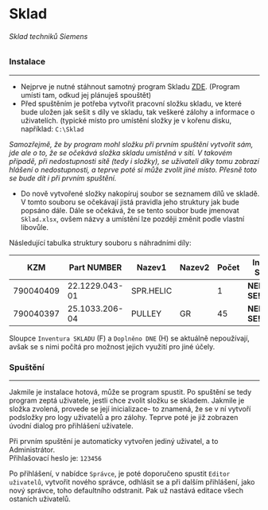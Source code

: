 # Sklad
###### Sklad techniků Siemens



### Instalace
<hr />

- Nejprve je nutné stáhnout samotný program Skladu [ZDE](https://github.com/Fractvival/Sklad/blob/master/!Sklad.xlsm).
   (Program umísti tam, odkud jej plánuješ spouštět)
- Před spuštěním je potřeba vytvořit pracovní složku skladu, ve které bude uložen jak sešit s díly ve skladu, tak veškeré zálohy a informace o uživatelích.
 (typické místo pro umístění složky je v kořenu disku, například: `C:\Sklad`
 
 *Samozřejmě, že by program mohl složku při prvním spuštění vytvořit sám, jde ale o to, že se očekává složka skladu umístěná v sítí. V takovém případě, při nedostupnosti sítě (tedy i složky), se uživateli díky tomu zobrazí hlášení o nedostupnosti, a teprve poté si může zvolit jiné místo. Přesně toto se bude dít i při prvním spuštění.*
 
 - Do nově vytvořené složky nakopíruj soubor se seznamem dílů ve skladě. V tomto souboru se očekávají jistá pravidla jeho struktury jak bude popsáno dále. Dále se očekává, že se tento soubor bude jmenovat `Sklad.xlsx`, ovšem názvy a umístění lze později změnit podle vlastní libovůle.
 
 Následující tabulka struktury souboru s náhradními díly:
 
|      KZM      |  Part NUMBER  |    Nazev1     |    Nazev2     |     Počet     | Inventura SKLADU |   Umístění    | Doplněno DNE  |
| ------------- | ------------- | ------------- | ------------- | ------------- | ---------------- | ------------- | ------------- |
|   790040409   |22.1229.043-01 |   SPR.HELIC   |               |       1       | **NEPOUZIVA SE!**    |      3C1      | **NEPOUZIVA SE**  |
|   790040397   |25.1033.206-04 |     PULLEY    |      GR       |       45      | **NEPOUZIVA SE!**    |      2C17     | **NEPOUZIVA SE**  |
 
Sloupce `Inventura SKLADU` (F) a `Doplněno DNE` (H) se aktuálně nepoužívají, avšak se s nimi počítá pro možnost jejich využití pro jiné účely.

### Spuštění
<hr />

Jakmile je instalace hotová, může se program spustit. Po spuštění se tedy program zeptá uživatele, jestli chce zvolit složku se skladem. Jakmile je složka zvolená, provede se její inicializace- to znamená, že se v ní vytvoří podsložky pro logy uživatelů a pro zálohy. Teprve poté je již zobrazen úvodní dialog pro přihlášení uživatele.

Při prvním spuštění je automaticky vytvořen jediný uživatel, a to Administrátor.<br /> Přihlašovací heslo je: `123456`

Po přihlášení, v nabídce `Správce`, je poté doporučeno spustit `Editor uživatelů`, vytvořit nového správce, odhlásit se a při dalším přihlášení, jako nový správce, toho defaultního odstranit. Pak už nastává editace všech ostaních uživatelů.
